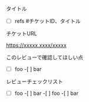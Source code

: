 タイトル

-[ ] refs #チケットID、タイトル

チケットURL

https://xxxxx.xxxx/xxxxx

このレビューで確認してほしい点

-[ ] foo -[ ] bar

レビューチェックリスト

-[ ] foo -[ ] bar -[ ] foo -[ ] bar
